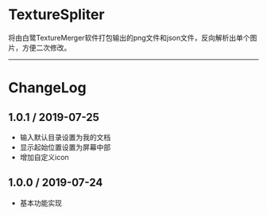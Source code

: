 # TextureSpliter

将由白鹭TextureMerger软件打包输出的png文件和json文件，反向解析出单个图片，方便二次修改。

---

# ChangeLog

## 1.0.1 / 2019-07-25

- 输入默认目录设置为我的文档
- 显示起始位置设置为屏幕中部
- 增加自定义icon

## 1.0.0 / 2019-07-24

- 基本功能实现

